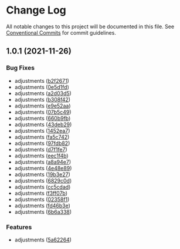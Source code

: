 # Change Log

All notable changes to this project will be documented in this file.
See [Conventional Commits](https://conventionalcommits.org) for commit guidelines.

## 1.0.1 (2021-11-26)


### Bug Fixes

* adjustments ([b2f2671](https://github.com/diegoavieira/rdsystem/commit/b2f2671bbfa06a609f1b834ec5e04731a3f91a8e))
* adjustments ([0e5d1fd](https://github.com/diegoavieira/rdsystem/commit/0e5d1fdb905dd29adb77ebfc00654048cd7e8e17))
* adjustments ([a2d03d5](https://github.com/diegoavieira/rdsystem/commit/a2d03d5e2cb067966fa73ea91ec3b167498002bb))
* adjustments ([b308f42](https://github.com/diegoavieira/rdsystem/commit/b308f4260392628a6e0f4ba60772b2f199bb3627))
* adjustments ([e9e52aa](https://github.com/diegoavieira/rdsystem/commit/e9e52aa468bfa4907c157338937a6ce94dcc7b71))
* adjustments ([07b5c49](https://github.com/diegoavieira/rdsystem/commit/07b5c49acf86fbc32b5d5d84c30447c7abfebbf1))
* adjustments ([660b9fb](https://github.com/diegoavieira/rdsystem/commit/660b9fbb25e3b065fecb4a2cb4790ccad4c0a17e))
* adjustments ([43deb29](https://github.com/diegoavieira/rdsystem/commit/43deb29e4c214bdd67c0b96e8f11d59bb405c986))
* adjustments ([1452ea7](https://github.com/diegoavieira/rdsystem/commit/1452ea7edc50bae70802f3e0d16f925bbef8cc13))
* adjustments ([fa5c742](https://github.com/diegoavieira/rdsystem/commit/fa5c742d5969e53d3fd7e5e15a603fa6869a23df))
* adjustments ([97fdb82](https://github.com/diegoavieira/rdsystem/commit/97fdb82124353b905ec9e312b28b8d18717e852b))
* adjustments ([d7f1fe7](https://github.com/diegoavieira/rdsystem/commit/d7f1fe79525710dadb7b53241c6c66977f43f7dc))
* adjustments ([eec1f4b](https://github.com/diegoavieira/rdsystem/commit/eec1f4be66c9cdd7078ec00c26b50e8eb8de92a8))
* adjustments ([a8a94e7](https://github.com/diegoavieira/rdsystem/commit/a8a94e7ed8d8490fe422f716d37c77ced3f91208))
* adjustments ([4e48e89](https://github.com/diegoavieira/rdsystem/commit/4e48e8931c4e16323040174e848aeef8a6e585a3))
* adjustments ([19b3e27](https://github.com/diegoavieira/rdsystem/commit/19b3e276a350152117ff85bb11f372f09323c3c8))
* adjustments ([6829c0d](https://github.com/diegoavieira/rdsystem/commit/6829c0de84ad40b0dd40a9855e8f3e76eae37f82))
* adjustments ([cc5cdad](https://github.com/diegoavieira/rdsystem/commit/cc5cdad67bef8812e24df7330f6c96e66419e074))
* adjustments ([f3ff07b](https://github.com/diegoavieira/rdsystem/commit/f3ff07ba1935cc3f159d2469d5034cb9037f7865))
* adjustments ([02358f1](https://github.com/diegoavieira/rdsystem/commit/02358f15b3441236aae0647c21ebf269cd61926c))
* adjustments ([fd46b3e](https://github.com/diegoavieira/rdsystem/commit/fd46b3ed6dbf7941a3c995670fc103e8e61c70d3))
* adjustments ([6b6a338](https://github.com/diegoavieira/rdsystem/commit/6b6a338b7d5df471bdbb689cefe174e66a5900be))


### Features

* adjustments ([5a62264](https://github.com/diegoavieira/rdsystem/commit/5a62264825d265abdb4cff07f22c8aa523dba11a))
